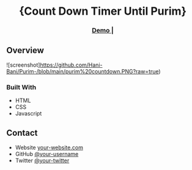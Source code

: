 
<h1 align="center">{Count Down Timer Until Purim}</h1>

<div align="center">
  <h3>
    <a href="https://{your-demo-link.your-domain}">
      Demo
    </a>
    <span> | </span>
  </h3>
</div>

<!-- TABLE OF CONTENTS -->

## Overview

![screenshot]https://github.com/Hani-Bani/Purim-/blob/main/purim%20countdown.PNG?raw=true)


### Built With

<!-- This section should list any major frameworks that you built your project using. Here are a few examples.-->

- HTML
- CSS
- Javascript

## Contact

- Website [your-website.com](https://{your-web-site-link})
- GitHub [@your-username](https://{github.com/your-usermame})
- Twitter [@your-twitter](https://{twitter.com/your-username})
